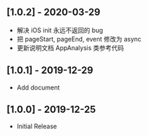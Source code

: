 ## [1.0.2] - 2020-03-29

- 解决 iOS init 永远不返回的 bug
- 把 pageStart, pageEnd, event 修改为 async
- 更新说明文档 AppAnalysis 类参考代码

## [1.0.1] - 2019-12-29

- Add document

## [1.0.0] - 2019-12-25

- Initial Release

